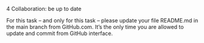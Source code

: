 4 Collaboration: be up to date
   
For this task – and only for this task – please update your file README.md in the main branch from GitHub.com. 
It’s the only time you are allowed to update and commit from GitHub interface.
